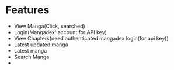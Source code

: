 # Features
- View Manga(Click, searched)
- Login(Mangadex' account for API key)
- View Chapters(need authenticated mangadex login(for api key))
- Latest updated manga
- Latest manga
- Search Manga
- 
